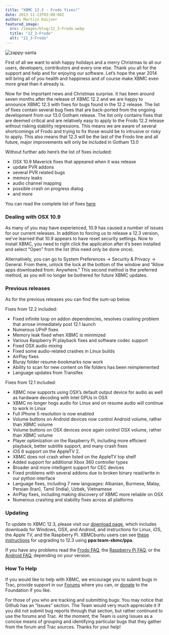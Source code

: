 ```yaml
---
title: "XBMC 12.3 - Frodo fixes!"
date: 2013-12-23T03:00:00Z
author: Martijn Kaijser
featured_image:
  src: /images/blog/12_3-Frodo.webp
  title: "12_3-Frodo"
  alt: "12_3-Frodo"
---
```


![zappy-santa](/sites/default/files/uploads/zappy-santa-290x300.webp)

First of all we want to wish happy holidays and a merry Christmas to all our users, developers, contributors and every one else. Thank you all for the support and help and for enjoying our software. Let’s hope the year 2014 will bring all of you health and happiness and of course make XBMC even more great than it already is.

Now for the important news and Christmas surprise. It has been around seven months after the release of XBMC 12.2 and we are happy to announce XBMC 12.3 with fixes for bugs found in the 12.2 release. The list of fixes contain several bug fixes that are back-ported from the ongoing development from our 13.0 Gotham release. The list only contains fixes that are deemed critical and are relatively easy to apply to the Frodo 12.2 release without risking stability regressions. This means we are aware of several shortcomings of Frodo and trying to fix those would be to intrusive or risky to apply. This also means that 12.3 will be the last of the Frodo line and all future, major improvements will only be included in Gotham 13.0

Without further ado here’s the list of fixes included:

- OSX 10.9 Maverick fixes that appeared when it was release
- update PVR addons
- several PVR related bugs
- memory leaks
- audio channel mapping
- possible crash on progress dialog
- and more

You can read the complete list of fixes [here](https://github.com/xbmc/xbmc/compare/65d92a7651...55ba63d3ed)

### Dealing with OSX 10.9

As many of you may have experienced, 10.9 has caused a number of issues for our current releases. In addition to forcing us to release a 12.3 version, we’ve learned that 10.9 appears to have reset security settings. Now to install XBMC, you need to right click the application after it’s been installed and select “Open” from the list (this need only be done once).

Alternatively, you can go to System Preferences -\> Security & Privacy -\> General. From there, unlock the lock at the bottom of the window and “Allow apps downloaded from: Anywhere.” This second method is the preferred method, as you will no longer be bothered for future XBMC updates.

### Previous releases

As for the previous releases you can find the sum-up below.

Fixes from 12.2 included:

- Fixed infinite loop on addon dependencies, resolves crashing problem that arrose immediately post 12.1 launch
- Numerous UPnP fixes
- Memory leak fixed when XBMC is minimized
- Various Raspberry Pi playback fixes and software codec support
- Fixed OSX audio mixing
- Fixed some audio-related crashes in Linux builds
- AirPlay fixes
- Bluray folder resume-bookmarks now work
- Ability to scan for new content on file folders has been reimplemented
- Language updates from Transifex

Fixes from 12.1 included:

- XBMC now supports using OSX’s default output device for audio as well as hardware decoding with Intel GPUs in OSX
- XBMC no longer hogs audio for Linux and on resume audio will continue to work in Linux
- Full iPhone 5 resolution is now enabled
- Volume buttons on Android devices now control Android volume, rather than XBMC volume
- Volume buttons on OSX devices once again control OSX volume, rather than XBMC volume
- Player optimization on the Raspberry Pi, including more efficient playback, better subtitle support, and many crash fixes
- iOS 6 support on the AppleTV 2.
- XBMC does not crash when listed on the AppleTV top shelf
- Added support for additional Xbox 360 controller types
- Broader and more intelligent support for CEC devices
- Fixed problems with several addons due to broken binary read/write in our python interface
- Language fixes, including 7 new languages: Albanian, Burmese, Malay, Persian (Iran), Tamil (India), Uzbek, Vietnamese
- AirPlay fixes, including making discovery of XBMC more reliable on OSX
- Numerous crashing and stability fixes across all platforms

### Updating

To update to XBMC 12.3, please visit our [download page](https://kodi.wiki/download/ "XBMC Download Page"), which includes downloads for Windows, OSX, and Android, and instructions for Linux, iOS, the Apple TV, and the Raspberry Pi. XBMCbuntu users can see [these instructions](https://kodi.wiki/view/XBMCbuntu "XBMCbuntu Upgrade") for upgrading to 12.3 using **ppa:team-xbmc/ppa**.

If you have any problems read the [Frodo FAQ](https://kodi.wiki/view/XBMC_v12_%28Frodo%29_FAQ), the [Raspberry Pi FAQ](https://kodi.wiki/view/Raspberry_Pi_FAQ "Raspberry Pi FAQ"), or the [Android FAQ](https://kodi.wiki/view/Android_FAQ "Android FAQ"), depending on your version.

### How To Help

If you would like to help with XBMC, we encourage you to submit bugs in Trac, provide support in our [Forums](https://forum.kodi.tv/ "XBMC Forums") where you can, or [donate](https://kodi.wiki/contribute/donate/ "XBMC Foundation Donations") to the Foundation if you like.

For those of you who are tracking and submitting bugs: You may notice that Github has an “Issues” section. The Team would very much appreciate it if you did not submit bug reports through that section, but rather continued to use the forums and Trac. At the moment, the Team is using Issues as a concise means of grouping and identifying particular bugs that they gather from the forum and Trac sources. Thanks for your help!
